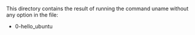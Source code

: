 This directory contains the result of running the command uname without any option in the file:
* 0-hello_ubuntu
